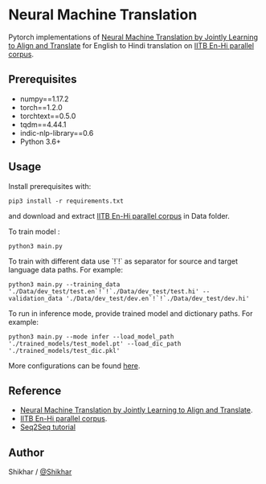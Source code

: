 # Neural Machine Translation 

Pytorch implementations of [Neural Machine Translation by Jointly Learning to Align and Translate](https://arxiv.org/abs/1409.0473) for English to Hindi translation on [IITB En-Hi parallel corpus](http://www.cfilt.iitb.ac.in/iitb_parallel/).

## Prerequisites
- numpy==1.17.2
- torch==1.2.0
- torchtext==0.5.0
- tqdm==4.44.1
- indic-nlp-library==0.6
- Python 3.6+
 
## Usage

Install prerequisites with:
    
    pip3 install -r requirements.txt
    
and download and extract [IITB En-Hi parallel corpus](http://www.cfilt.iitb.ac.in/iitb_parallel/) in Data folder.

To train model :
    
    python3 main.py  

To train with different data use \`!\`!\` as separator for source and target language data paths. For example:

    python3 main.py --training_data './Data/dev_test/test.en`!`!`./Data/dev_test/test.hi' --validation_data './Data/dev_test/dev.en`!`!`./Data/dev_test/dev.hi' 
    
To run in inference mode, provide trained model and dictionary paths. For example:

    python3 main.py --mode infer --load_model_path './trained_models/test_model.pt' --load_dic_path './trained_models/test_dic.pkl'

More configurations can be found [here](config.py).

## Reference

- [Neural Machine Translation by Jointly Learning to Align and Translate](https://arxiv.org/abs/1409.0473).
- [IITB En-Hi parallel corpus](http://www.cfilt.iitb.ac.in/iitb_parallel/).
- [Seq2Seq tutorial](https://github.com/bentrevett/pytorch-seq2seq)


## Author

Shikhar / [@Shikhar](https://shikhar-s.github.io)
